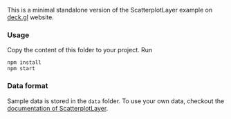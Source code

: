 This is a minimal standalone version of the ScatterplotLayer example
on [deck.gl](http://deck.gl) website.

### Usage
Copy the content of this folder to your project. Run
```
npm install
npm start
```

### Data format
Sample data is stored in the `data` folder. To use your own data, checkout
the [documentation of ScatterplotLayer](../../docs/layers/scatterplot-layer.md).
